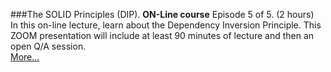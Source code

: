 ###The SOLID Principles (DIP).
**ON-Line course** Episode 5 of 5. (2 hours)<br>
In this on-line lecture, learn about the Dependency Inversion Principle.  This ZOOM presentation
will include at least 90 minutes of lecture and then an open Q/A session.<br>
[More...](https://www.eventbrite.com/e/solid-5-weeks-with-uncle-bob-tickets-166073828291?aff=ebdsoporgprofile)